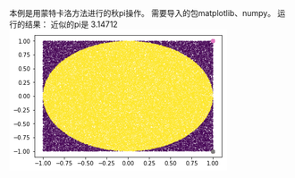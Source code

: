 
本例是用蒙特卡洛方法进行的秋pi操作。
需要导入的包matplotlib、numpy。
运行的结果：
近似的pi是 3.14712
![result](https://github.com/JXZe/learn/blob/master/pi/pi.png)
